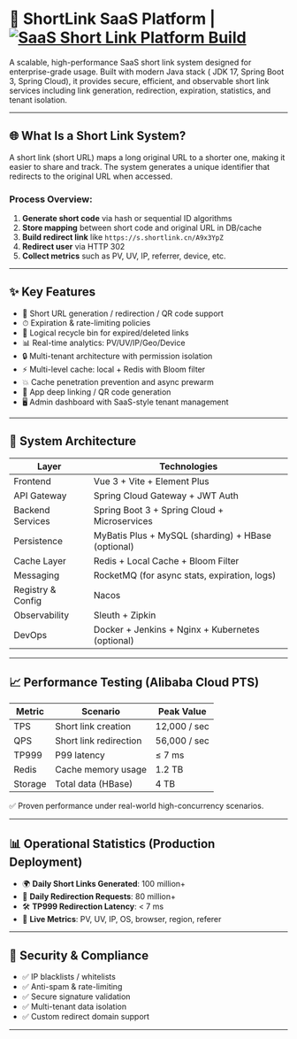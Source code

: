 # 🚀 ShortLink SaaS Platform | [![SaaS Short Link Platform Build](https://github.com/Rurutia1027/shortlink-platform/actions/workflows/ci.yml/badge.svg?branch=main&event=status)](https://github.com/Rurutia1027/shortlink-platform/actions/workflows/ci.yml)

A scalable, high-performance SaaS short link system designed for enterprise-grade usage. Built with modern Java stack (
JDK 17, Spring Boot 3, Spring Cloud), it provides secure, efficient, and observable short link services including link
generation, redirection, expiration, statistics, and tenant isolation.

-----

## 🌐 What Is a Short Link System?

A short link (short URL) maps a long original URL to a shorter one, making it easier to share and track. The system
generates a unique identifier that redirects to the original URL when accessed.

### Process Overview:

1. **Generate short code** via hash or sequential ID algorithms
2. **Store mapping** between short code and original URL in DB/cache
3. **Build redirect link** like `https://s.shortlink.cn/A9x3YpZ`
4. **Redirect user** via HTTP 302
5. **Collect metrics** such as PV, UV, IP, referrer, device, etc.

-----

## ✨ Key Features

- 🔗 Short URL generation / redirection / QR code support
- ⏱ Expiration & rate-limiting policies
- 🔁 Logical recycle bin for expired/deleted links
- 📊 Real-time analytics: PV/UV/IP/Geo/Device
- 🔒 Multi-tenant architecture with permission isolation
- ⚡ Multi-level cache: local + Redis with Bloom filter
- 💥 Cache penetration prevention and async prewarm
- 📱 App deep linking / QR code generation
- 🖥️ Admin dashboard with SaaS-style tenant management

------

## 🧱 System Architecture

| Layer             | Technologies                                       |
|-------------------|----------------------------------------------------|
| Frontend          | Vue 3 + Vite + Element Plus                        |
| API Gateway       | Spring Cloud Gateway + JWT Auth                    |
| Backend Services  | Spring Boot 3 + Spring Cloud + Microservices       |
| Persistence       | MyBatis Plus + MySQL (sharding) + HBase (optional) |
| Cache Layer       | Redis + Local Cache + Bloom Filter                 |
| Messaging         | RocketMQ (for async stats, expiration, logs)       |
| Registry & Config | Nacos                                              |
| Observability     | Sleuth + Zipkin                                    |
| DevOps            | Docker + Jenkins + Nginx + Kubernetes (optional)   |

---

## 📈 Performance Testing (Alibaba Cloud PTS)

| Metric  | Scenario               | Peak Value   |
|---------|------------------------|--------------|
| TPS     | Short link creation    | 12,000 / sec |
| QPS     | Short link redirection | 56,000 / sec |
| TP999   | P99 latency            | ≤ 7 ms       |
| Redis   | Cache memory usage     | 1.2 TB       |
| Storage | Total data (HBase)     | 4 TB         |

✅ Proven performance under real-world high-concurrency scenarios.

---

## 📊 Operational Statistics (Production Deployment)

- 🌍 **Daily Short Links Generated**: 100 million+
- 🚀 **Daily Redirection Requests**: 80 million+
- 🛠️ **TP999 Redirection Latency**: < 7 ms
- 📡 **Live Metrics**: PV, UV, IP, OS, browser, region, referer

---

## 🔐 Security & Compliance

- ✅ IP blacklists / whitelists
- ✅ Anti-spam & rate-limiting
- ✅ Secure signature validation
- ✅ Multi-tenant data isolation
- ✅ Custom redirect domain support

---
